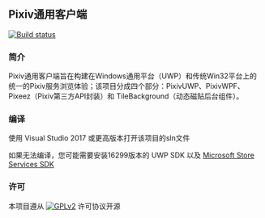 ## Pixiv通用客户端

[![Build status](https://ci.appveyor.com/api/projects/status/5f0blsx5erxga6so?svg=true)](https://ci.appveyor.com/project/yinyue200/pixivuniversal)

### 简介
 Pixiv通用客户端旨在构建在Windows通用平台（UWP）和传统Win32平台上的统一的Pixiv服务浏览体验；该项目分成四个部分：PixivUWP、PixivWPF、Pixeez（Pixiv第三方API封装）和 TileBackground（动态磁贴后台组件）。

### 编译

使用 Visual Studio 2017 或更高版本打开该项目的sln文件

如果无法编译，您可能需要安装16299版本的 UWP SDK 以及 [Microsoft Store Services SDK](http://aka.ms/store-em-sdk)

### 许可

 本项目遵从 [![GPLv2](https://img.shields.io/badge/license-GPLv2-blue.svg?style=flat)](LICENSE.md) 许可协议开源
